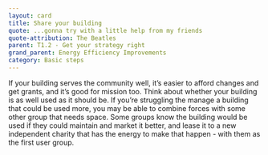 ```yaml
---
layout: card
title: Share your building
quote: ...gonna try with a little help from my friends
quote-attribution: The Beatles
parent: T1.2 - Get your strategy right
grand_parent: Energy Efficiency Improvements 
category: Basic steps
---
```


<p>If your building serves the community well, it’s easier to afford changes and get grants, and it’s good for mission too. Think about whether your building is as well used as it should be.  If you’re struggling the manage a building that could be used more, you may be able to combine forces with some other group that needs space.  Some groups know the building would be used if they could maintain and market it better, and lease it to a new independent charity that has the energy to make that happen - with them as the first user group.</p> 

